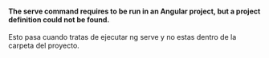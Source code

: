 #### The serve command requires to be run in an Angular project, but a project definition could not be found.
Esto pasa cuando tratas de ejecutar ng serve y no estas dentro de la carpeta del proyecto.
